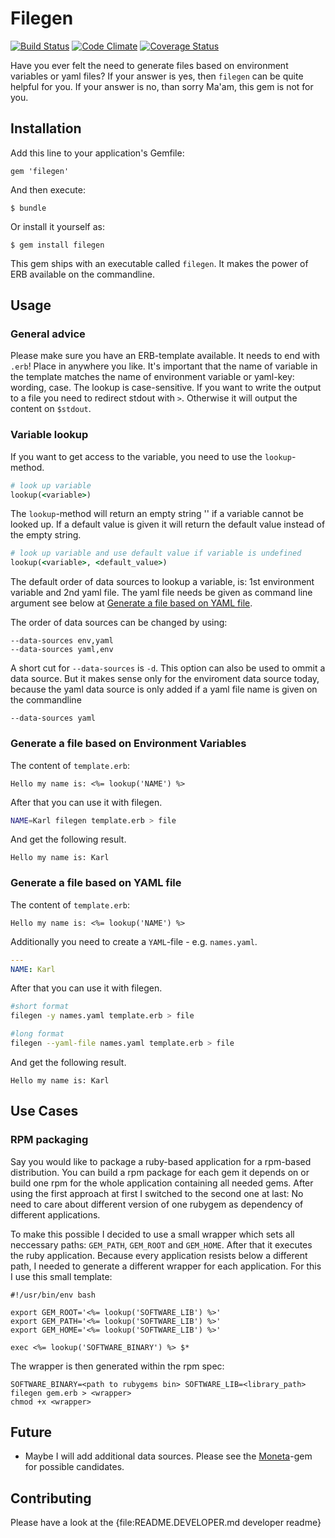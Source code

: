 # Filegen

[![Build Status](https://travis-ci.org/dg-vrnetze/filegen.png?branch=master)](https://travis-ci.org/dg-vrnetze/filegen)
[![Code Climate](https://codeclimate.com/github/dg-vrnetze/filegen.png)](https://codeclimate.com/github/dg-vrnetze/filegen)
[![Coverage Status](https://coveralls.io/repos/dg-vrnetze/filegen/badge.png?branch=master)](https://coveralls.io/r/dg-vrnetze/filegen?branch=master)

Have you ever felt the need to generate files based on environment variables or
yaml files? If your answer is yes, then `filegen` can be quite helpful for
you. If your answer is no, than sorry Ma'am, this gem is not for you.

## Installation

Add this line to your application's Gemfile:

    gem 'filegen'

And then execute:

    $ bundle

Or install it yourself as:

    $ gem install filegen

This gem ships with an executable called `filegen`. It makes the power of ERB
available on the commandline.

## Usage

### General advice

Please make sure you have an ERB-template available. It needs to end with
`.erb`! Place in anywhere you like. It's important that the name of variable in
the template matches the name of environment variable or yaml-key: wording,
case. The lookup is case-sensitive. If you want to write the output to a file
you need to redirect stdout with `>`. Otherwise it will output the content on
`$stdout`.

### Variable lookup

If you want to get access to the variable, you need to use the `lookup`-method.

```ruby
# look up variable
lookup(<variable>)
```

The `lookup`-method will return an empty string '' if a variable cannot be
looked up. If a default value is given it will return the default value instead
of the empty string.

```ruby
# look up variable and use default value if variable is undefined
lookup(<variable>, <default_value>)
```

The default order of data sources to lookup a variable, is: 1st environment
variable and 2nd yaml file. The yaml file needs be given as command line argument
see below at [Generate a file based on YAML file](#yaml).

The order of data sources can be changed by using:

```
--data-sources env,yaml
--data-sources yaml,env
```

A short cut for `--data-sources` is `-d`. This option can also be used to ommit
a data source. But it makes sense only for the enviroment data source today,
because the yaml data source is only added if a yaml file name is given on the
commandline

```
--data-sources yaml
```

### Generate a file based on Environment Variables

The content of `template.erb`:

```erb
Hello my name is: <%= lookup('NAME') %>
```

After that you can use it with filegen.

```bash
NAME=Karl filegen template.erb > file
```

And get the following result.

```text
Hello my name is: Karl
```

### Generate a file based on YAML file
<a id="yaml"></a>

The content of `template.erb`:

```erb
Hello my name is: <%= lookup('NAME') %>
```

Additionally you need to create a `YAML`-file - e.g. `names.yaml`.

```yaml
---
NAME: Karl
```

After that you can use it with filegen.

```bash
#short format
filegen -y names.yaml template.erb > file

#long format
filegen --yaml-file names.yaml template.erb > file
```

And get the following result. 

```text
Hello my name is: Karl
```

## Use Cases

### RPM packaging

Say you would like to package a ruby-based application for a rpm-based
distribution. You can build a rpm package for each gem it depends on or build
one rpm for the whole application containing all needed gems. After using the
first approach at first I switched to the second one at last: No need to care
about different version of one rubygem as dependency of different applications.

To make this possible I decided to use a small wrapper which sets all
neccessary paths: `GEM_PATH`, `GEM_ROOT` and `GEM_HOME`. After that it executes
the ruby application. Because every application resists below a different path,
I needed to generate a different wrapper for each application. For this I use
this small template:

```erb
#!/usr/bin/env bash

export GEM_ROOT='<%= lookup('SOFTWARE_LIB') %>'
export GEM_PATH='<%= lookup('SOFTWARE_LIB') %>'
export GEM_HOME='<%= lookup('SOFTWARE_LIB') %>'

exec <%= lookup('SOFTWARE_BINARY') %> $*
```

The wrapper is then generated within the rpm spec:

```
SOFTWARE_BINARY=<path to rubygems bin> SOFTWARE_LIB=<library_path> filegen gem.erb > <wrapper>
chmod +x <wrapper>
```

## Future

* Maybe I will add additional data sources. Please see the
  [Moneta](https://github.com/minad/moneta)-gem for possible candidates.

## Contributing

Please have a look at the {file:README.DEVELOPER.md developer readme}
